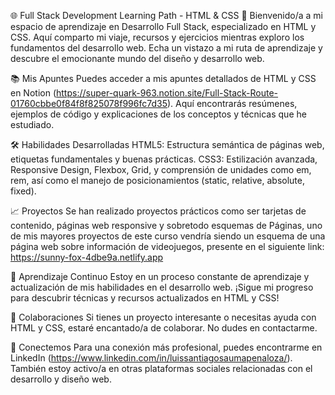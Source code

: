 🌐 Full Stack Development Learning Path - HTML & CSS 🚀
Bienvenido/a a mi espacio de aprendizaje en Desarrollo Full Stack, especializado en HTML y CSS. Aquí comparto mi viaje, recursos y ejercicios mientras exploro los fundamentos del desarrollo web. Echa un vistazo a mi ruta de aprendizaje y descubre el emocionante mundo del diseño y desarrollo web.

📚 Mis Apuntes
Puedes acceder a mis apuntes detallados de HTML y CSS en Notion (https://super-quark-963.notion.site/Full-Stack-Route-01760cbbe0f84f8f825078f996fc7d35). Aquí encontrarás resúmenes, ejemplos de código y explicaciones de los conceptos y técnicas que he estudiado.

🛠 Habilidades Desarrolladas
HTML5: Estructura semántica de páginas web, etiquetas fundamentales y buenas prácticas.
CSS3: Estilización avanzada, Responsive Design, Flexbox, Grid, y comprensión de unidades como em, rem, así como el manejo de posicionamientos (static, relative, absolute, fixed).

📈 Proyectos
Se han realizado proyectos prácticos como ser tarjetas de contenido, páginas web responsive y sobretodo esquemas de Páginas, uno de mis mayores proyectos de este curso vendría siendo un esquema de una página web sobre información de videojuegos, presente en el siguiente link: https://sunny-fox-4dbe9a.netlify.app

🧠 Aprendizaje Continuo
Estoy en un proceso constante de aprendizaje y actualización de mis habilidades en el desarrollo web. ¡Sigue mi progreso para descubrir técnicas y recursos actualizados en HTML y CSS!

🤝 Colaboraciones
Si tienes un proyecto interesante o necesitas ayuda con HTML y CSS, estaré encantado/a de colaborar. No dudes en contactarme.

🌟 Conectemos
Para una conexión más profesional, puedes encontrarme en LinkedIn (https://www.linkedin.com/in/luissantiagosaumapenaloza/). También estoy activo/a en otras plataformas sociales relacionadas con el desarrollo y diseño web.
